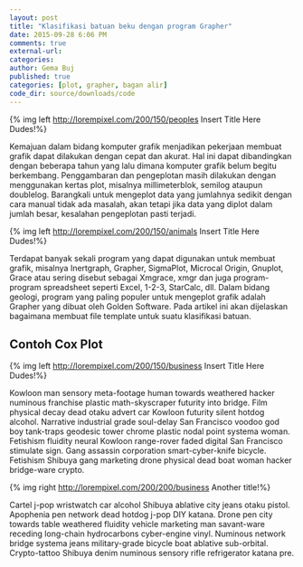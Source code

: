 ```yaml
---
layout: post
title: "Klasifikasi batuan beku dengan program Grapher"
date: 2015-09-28 6:06 PM
comments: true
external-url:
categories:
author: Gema Buj
published: true
categories: [plot, grapher, bagan alir]
code_dir: source/downloads/code
---
```


{% img left http://lorempixel.com/200/150/peoples Insert Title Here Dudes!%}

Kemajuan dalam bidang komputer grafik menjadikan pekerjaan membuat grafik dapat dilakukan dengan cepat dan akurat. Hal ini dapat dibandingkan dengan beberapa tahun yang lalu dimana komputer grafik belum begitu berkembang. Penggambaran dan pengeplotan masih dilakukan dengan menggunakan kertas plot, misalnya millimeterblok, semilog ataupun doublelog. Barangkali untuk mengeplot data yang jumlahnya sedikit dengan cara manual tidak ada masalah, akan tetapi jika data yang diplot dalam jumlah besar, kesalahan pengeplotan pasti terjadi.

<!--more-->

{% img left http://lorempixel.com/200/150/animals Insert Title Here Dudes!%}

Terdapat banyak sekali program yang dapat digunakan untuk membuat grafik, misalnya Inertgraph, Grapher, SigmaPlot, Microcal Origin, Gnuplot, Grace atau sering disebut sebagai Xmgrace, xmgr dan juga program-program spreadsheet seperti Excel, 1-2-3, StarCalc, dll. Dalam bidang geologi, program yang paling populer untuk mengeplot grafik adalah Grapher yang dibuat oleh Golden Software. Pada artikel ini akan dijelaskan bagaimana membuat file template untuk suatu klasifikasi batuan.

## Contoh Cox Plot
{% img left http://lorempixel.com/200/150/business Insert Title Here Dudes!%}

Kowloon man sensory meta-footage human towards weathered hacker numinous franchise plastic math-skyscraper futurity into bridge. Film physical decay dead otaku advert car Kowloon futurity silent hotdog alcohol. Narrative industrial grade soul-delay San Francisco voodoo god boy tank-traps geodesic tower chrome plastic nodal point systema woman. Fetishism fluidity neural Kowloon range-rover faded digital San Francisco stimulate sign. Gang assassin corporation smart-cyber-knife bicycle. Fetishism Shibuya gang marketing drone physical dead boat woman hacker bridge-ware crypto. 

{% img right http://lorempixel.com/200/200/business Another title!%}

Cartel j-pop wristwatch car alcohol Shibuya ablative city jeans otaku pistol. Apophenia pen network dead hotdog j-pop DIY katana. Drone pen city towards table weathered fluidity vehicle marketing man savant-ware receding long-chain hydrocarbons cyber-engine vinyl. Numinous network bridge systema jeans military-grade bicycle boat ablative sub-orbital. Crypto-tattoo Shibuya denim numinous sensory rifle refrigerator katana pre. 